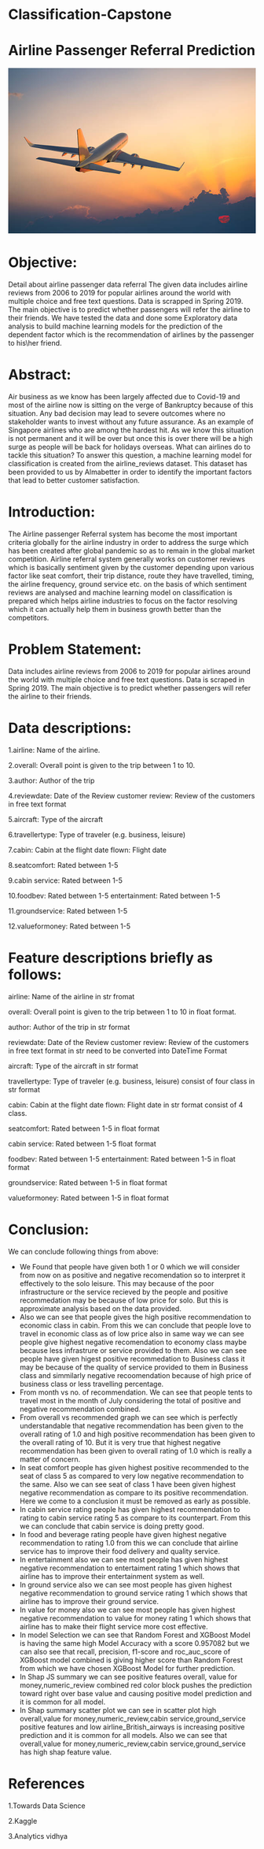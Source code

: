 # Classification-Capstone

# Airline Passenger Referral Prediction

![Air_plane](https://github.com/VHP2305/Classification-Capstone/blob/651c40385aa6464eb4b18d7f1b6642bf619c0860/Airplane.jpg)
  
# Objective:

Detail about airline passenger data referral The given data includes airline reviews from 2006 to 2019 for popular airlines around the world with multiple choice and free text questions. Data is scrapped in Spring 2019. The main objective is to predict whether passengers will refer the airline to their friends. We have tested the data and done some Exploratory data analysis to build machine learning models for the prediction of the dependent factor which is the recommendation of airlines by the passenger to his\her friend.
# Abstract:
Air business as we know has been largely affected due to Covid-19 and most of the airline now is sitting on the verge of Bankruptcy because of this situation. Any bad decision may lead to severe outcomes where no stakeholder wants to invest without any future assurance. As an example of Singapore airlines who are among the hardest hit. As we know this situation is not permanent and it will be over but once this is over there will be a high surge as people will be back for holidays overseas. What can airlines do to tackle this situation? To answer this question, a machine learning model for classification is created from the airline_reviews dataset. This dataset has been provided to us by Almabetter in order to identify the important factors that lead to better customer satisfaction.
# Introduction:
The Airline passenger Referral system has become the most important criteria globally for the airline industry in order to address the surge which has been created after global pandemic so as to remain in the global market competition. Airline referral system generally works on customer reviews which is basically sentiment given by the customer depending upon various factor like seat comfort, their trip distance, route they have travelled, timing, the airline frequency, ground service etc. on the basis of which sentiment reviews are analysed and machine learning model on classification is prepared which helps airline industries to focus on the factor resolving which it can actually help them in business growth better than the competitors.
# Problem Statement:
Data includes airline reviews from 2006 to 2019 for popular airlines around the world with multiple choice and free text questions. Data is scraped in Spring 2019. The main objective is to predict whether passengers will refer the airline to their friends.
# Data descriptions:
1.airline: Name of the airline.

2.overall: Overall point is given to the trip between 1 to 10.

3.author: Author of the trip

4.reviewdate: Date of the Review customer review: Review of the customers in free text format

5.aircraft: Type of the aircraft

6.travellertype: Type of traveler (e.g. business, leisure)

7.cabin: Cabin at the flight date flown: Flight date

8.seatcomfort: Rated between 1-5

9.cabin service: Rated between 1-5

10.foodbev: Rated between 1-5 entertainment: Rated between 1-5

11.groundservice: Rated between 1-5

12.valueformoney: Rated between 1-5

# Feature descriptions briefly as follows:
airline: Name of the airline in str fromat

overall: Overall point is given to the trip between 1 to 10 in float format.

author: Author of the trip in str format

reviewdate: Date of the Review customer review: Review of the customers in free text format in str need to be converted into DateTime Format

aircraft: Type of the aircraft in str format

travellertype: Type of traveler (e.g. business, leisure) consist of four class in str format

cabin: Cabin at the flight date flown: Flight date in str format consist of 4 class.

seatcomfort: Rated between 1-5 in float format

cabin service: Rated between 1-5 float format

foodbev: Rated between 1-5 entertainment: Rated between 1-5 in float format

groundservice: Rated between 1-5 in float format

valueformoney: Rated between 1-5 in float format

# Conclusion:
We can conclude following things from above:
* We Found that people have given both 1 or 0 which we will consider from now on as positive and negative recomendation so to interpret it effectively to the solo leisure. This may because of the poor infrastructure or the service recieved by the people and positive recommedation may be because of low price for solo. But this is approximate analysis based on the data provided.
* Also we can see that people gives the high positive recommendation to economic class in cabin. From this we can conclude that people love to travel in economic class as of low price also in same way we can see people give highest negative recomendation to economy class maybe because less infrastrure or service provided to them. Also we can see people have given higest positive recommedation to Business class it may be because of the quality of service provided to them in Business class and simmilarly negative recoomendation because of high price of business class or less travelling percentage.
* From month vs no. of recommendation. We can see that people tents to travel most in the month of July considering the total of positive and negative recommendation combined.
* From overall vs recommended graph we can see which is perfectly understandable that negative recommendation has been given to the overall rating of 1.0 and high positive recommendation has been given to the overall rating of 10. But it is very true that highest negative recommendation has been given to overall rating of 1.0 which is really a matter of concern.
* In seat comfort people has given highest positive recommended to the seat of class 5 as compared to very low negative recommendation to the same. Also we can see seat of class 1 have been given highest negative recommendation as compare to its positive recommendation. Here we come to a conclusion it must be removed as early as possible.
* In cabin service rating people has given highest recommendation to rating to cabin service rating 5 as compare to its counterpart. From this we can conclude that cabin service is doing pretty good.
* In food and beverage rating people have given highest negative recommendation to rating 1.0 from this we can conclude that airline service has to improve their food delivery and quality service.
* In entertainment also we can see most people has given highest negative recommendation to entertaiment rating 1 which shows that airline has to improve their entertainment system as well.
* In ground service also we can see most people has given highest negative recommendation to ground service rating 1 which shows that airline has to improve their ground service.
* In value for money also we can see most people has given highest negative recommendation to value for money rating 1 which shows that airline has to make their flight service more cost effective.
* In model Selection we can see that Random Forest and XGBoost Model is having the same high Model Accuracy with a score 0.957082 but we can also see that recall, precision, f1-score and roc_auc_score of XGBoost model combined is giving higher score than Random Forest from which we have chosen XGBoost Model for further prediction.
* In Shap JS summary we can see positive features overall, value for money,numeric_review combined red color block pushes the prediction toward right over base value and causing positive model prediction and it is common for all model.
* In Shap summary scatter plot we can see in scatter plot high overall,value for money,numeric_review,cabin service,ground_service positive features and low airline_British_airways is increasing positive prediction and it is common for all models. Also we can see that overall,value for money,numeric_review,cabin service,ground_service has high shap feature value.


# References
1.Towards Data Science

2.Kaggle

3.Analytics vidhya
